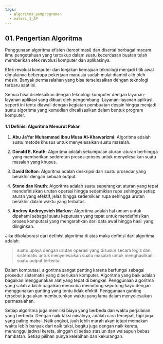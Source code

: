 ```yaml
---
tags:
  - algoritma_pemprograman
  - materi_1_AP
---
```

## 01. Pengertian Algoritma

Penggunaan algoritma efisien (teroptimasi) dan disertai berbagai macam ilmu pengetahuan yang tercakup dalam suatu kecerdasan buatan telah memberikan efek revolusi komputer dan aplikasinya.

Efek revolusi komputer dan lonjakan kemajuan teknologi menjadi titik awal dimulainya beberapa pekerjaan manusia sudah mulai diambil alih oleh mesin. Banyak permasalahan yang bisa terselesaikan dengan teknologi terbaru saat ini.

Semua bisa diselesaikan dengan teknologi komputer dengan layanan-layanan aplikasi yang dibuat oleh pengembang. Layanan-layanan aplikasi seperti ini tentu diawali dengan kegiatan pembuatan desain hingga menjadi suatu algoritma yang kemudian direalisasikan dalam bentuk program komputer.

#### 1.1 Definisi Algoritma Menurut Pakar

1. **Abu Ja'far Muhammad Ibnu Musa Al-Khawarizmi**: Algoritma adalah suatu metode khusus untuk menyelesaikan suatu masalah.

2. ﻿﻿﻿**Donald E. Knuth**: Algoritma adalah sekumpulan aturan-aturan berhingga yang memberikan sederetan proses-proses untuk menyelesaikan suatu masalah yang khusus.

3. ﻿﻿﻿**David Bolton**: Algoritma adalah deskripsi dari suatu prosedur yang berakhir dengan sebuah output.

4. ﻿﻿﻿**Stone dan Knuth**: Algoritma adalah suatu seperangkat aturan yang tepat mendefinisikan urutan operasi hingga sedemikian rupa sehingga setiap aturan yang efektif, jelas hingga sedemikian rupa sehingga urutan berakhir dalam waktu yang terbatas.

5. ﻿﻿﻿**Andrey Andreyevich Markov**: Algoritma adalah hal umum untuk dipahami sebagai suatu keputusan yang tepat untuk mendefinisikan proses komputasi yang mengarahkan dari data awal hingga hasil yang diinginkan.

Jika dikolaborasi dari definisi algoritma di atas maka definisi dari algoritma adalah:

> suatu upaya dengan urutan operasi yang disusun secara logis dan sistematis untuk menyelesaikan suatu masalah untuk menghasilkan suatu output tertentu.

Dalam komputasi, algoritma sangat penting karena berfungsi sebagai prosedur sistematis yang diperlukan komputer. Algoritma yang baik adalah bagaikan menggunakan alat yang tepat di bengkel. Penggunaan algoritma yang salah adalah bagaikan mencoba memotong sepotong kayu dengan menggunakan gunting yang tentu tidak efektif. Penggunaan gunting tersebut juga akan membutuhkan waktu yang lama dalam menyelesaikan permasalahan.

Setiap algoritma juga memiliki biaya yang berbeda dan waktu perjalanan yang berbeda. Dengan naik taksi misalnya, adalah cara tercepat, tapi juga yang paling mahal. Naik angkot, jauh lebih murah akan tetapi memakan waktu lebih banyak dari naik taksi, begitu juga dengan naik kereta, menunggu jadwal kereta, singgah di setiap stasiun dan walaupun bebas hambatan. Setiap pilihan punya kelebihan dan kekurangan.

